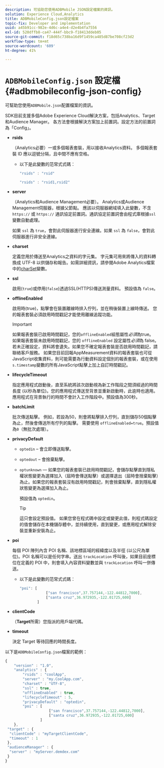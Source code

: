 ```yaml
---
description: 可協助您使用ADBMobile JSON設定檔案的資訊。
solution: Experience Cloud,Analytics
title: ADBMobileConfig.json設定檔案
topic-fix: Developer and implementation
uuid: a45b91cc-982e-4d6c-a4e4-d2e4b4fa7556
exl-id: 520dffb8-ca47-444f-bbc9-f18413ddeb05
source-git-commit: f18d65c738ba16d9f1459ca485d87be708cf23d2
workflow-type: tm+mt
source-wordcount: '609'
ht-degree: 41%

---
```


# `ADBMobileConfig.json` 設定檔 {#adbmobileconfig-json-config}

可幫助您使用`ADBMobile.json`配置檔案的資訊。

SDK目前支援多個Adobe Experience Cloud解決方案，包括Analytics、Target和Audience Manager。 各方法會根據解決方案加上前置詞。設定方法的前置詞為「Config」。

* **rsids**

   （Analytics必要）一或多個報表套裝，用以接收Analytics資料。 多個報表套裝 ID 應以逗號分隔，且中間不應有空格。

   * 以下是此變數的范常式式碼：

      ```js
      "rsids" : "rsid"
      ```

      ```js
      "rsids" : "rsid1,rsid2"
      ```

* **server**

   （Analytics和Audience Management必要）。 Analytics或Audience Management伺服器，根據父節點。 應該以伺服器網域填入此變數，不含 `https://` 或 `https://` 通訊協定前置詞。通訊協定前置詞會由程式庫根據`ssl`變數自動處理。

   如果 `ssl` 為 `true`，會對此伺服器進行安全連線。如果 `ssl` 為 `false`，會對此伺服器進行非安全連線。

* **charset**

   定義您用於傳送至Analytics之資料的字元集。 字元集可用來將傳入的資料轉換成 UTF-8 以供儲存和報告。如需詳細資訊，請參閱Adobe Analytics檔案中的[charSet](https://experienceleague.adobe.com/docs/analytics/implementation/vars/config-vars/charset.html)變數。

* **ssl**

   啟用(`true`)或停用(`false`)透過SSL(HTTPS)傳送測量資料。 預設值為 `false`。

* **offlineEnabled**

   啟用時(true)，點擊會在裝置離線時排入佇列，並在稍後裝置上線時傳送。 您的報表套裝必須啟用時間戳記才能使用離線追蹤功能。

   >[!IMPORTANT]
   >
   >如果報表套裝已啟用時間戳記，您的`offlineEnabled`組態屬性&#x200B;*必須*&#x200B;為true。 如果報表套裝未啟用時間戳記，您的 `offlineEnabled` 設定屬性&#x200B;*必須*&#x200B;為 false。若未正確設定，資料將會遺失。如果您不確定報表套裝是否啟用時間戳記，請聯絡客戶服務。 如果您目前回報AppMeasurement資料的報表套裝也可從JavaScript收集資料，則可能需要為行動資料設定個別的報表套裝，或在使用`s.timestamp`變數的所有JavaScript點擊上加上自訂時間戳記。

* **lifecycleTimeout**

   指定應用程式啟動後，直至系統將該次啟動視為新工作階段之間須經過的時間長度 (以秒為單位)。您的應用程式傳送至背景並重新啟動時，此逾時也適用。應用程式在背景執行的時間不會計入工作階段中。預設值為300秒。

* **batchLimit**

   批次傳送點擊。 例如，若設為50，則會將點擊排入佇列，直到儲存50個點擊為止，然後會傳送所有佇列的點擊。 需要使用 `offlineEnabled=true`。預設值為`0`（無批次處理）。

* **privacyDefault**

   * `optedin` – 會立即傳送點擊。
   * `optedout` – 會捨棄點擊。
   * `optunknown`  — 如果您的報表套裝已啟用時間戳記，會儲存點擊直到隱私權狀態變更為選擇加入（屆時會傳送點擊）或選擇退出（屆時會捨棄點擊）為止。如果您的報表套裝沒有啟用時間戳記，則會捨棄點擊，直到隱私權狀態變更為選擇加入為止。

      預設值為 `optedin`。

      >[!TIP]
      >
      >這只會設定預設值。 如果您曾在程式碼中設定或變更此值，則程式碼設定的值會儲存在本機儲存體中，並持續使用，直到變更，或應用程式解除安裝並重新安裝為止。

* **poi**

   每個 POI 陣列內含 POI 名稱、該地標區域的經緯度以及半徑 (以公尺為單位)。POI 名稱可以是任何字串。送出 `trackLocation` 呼叫後，如果目前座標位在定義的 POI 中，則會填入內容資料變數並與 `trackLocation` 呼叫一併傳送。

   * 以下是此變數的范常式式碼：

      ```js
      "poi": [
                  ["san francisco",37.757144,-122.44812,7000], 
                  ["santa cruz",36.972935,-122.01725,600] 
              ]
      ```

* **clientCode**

   （**Target**&#x200B;所需）您指派的用戶端代碼。

* **timeout**

   決定 Target 等待回應的時間長度。

以下是`ADBMobileConfig.json`檔案的範例：

```js
{ 
    "version" : "1.0", 
    "analytics" : { 
        "rsids" : "coolApp", 
        "server" : "my.CoolApp.com", 
        "charset" : "UTF-8", 
        "ssl" : true, 
        "offlineEnabled" : true, 
        "lifecycleTimeout" : 5, 
        "privacyDefault" : "optedin", 
        "poi" : [ 
                    ["san francisco",37.757144,-122.44812,7000], 
                    ["santa cruz",36.972935,-122.01725,600] 
                ] 
    }, 
 "target" : { 
  "clientCode" : "myTargetClientCode", 
  "timeout" : 1 
 }, 
 "audienceManager" : { 
  "server" : "myServer.demdex.com" 
 } 
}
```
